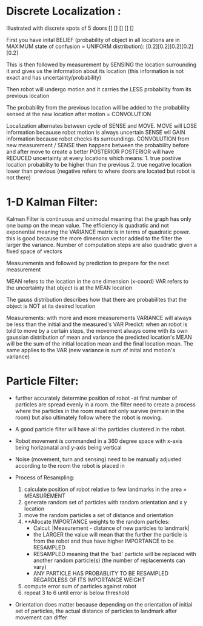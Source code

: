 # Discrete Localization :

Illustrated with discrete spots of 5 doors [] [] [] [] []

First you have inital BELIEF (probability of object in all locations are in MAXIMUM state of confusion = UNIFORM distribution): [0.2][0.2][0.2][0.2][0.2]

This is then followed by measurement by SENSING the location surrounding it and gives us the information about its location (this information is not exact and has uncertainty/probability)

Then robot will undergo motion and it carries the LESS probability from its previous location

The probability from the previous location will be added to the probability sensed at the new location after motion = CONVOLUTION

Localization alternates between cycle of SENSE and MOVE. 
MOVE will LOSE information becauuse robot motion is always uncertain
SENSE wll GAIN information because robot checks its surroundings.
CONVOLUTION from new measurement / SENSE then happens between the probability before and after move to create a better POSTERIOR
	POSTERIOR will have  REDUCED uncertainty at every locations which means: 
		1. true postiive location probablity to be higher than the previous
		2. true negative location lower than previous (negative refers to where doors are located but robot is not there)


# 1-D Kalman Filter:
Kalman Filter is continuous and unimodal meaning that the graph has only one bump on the mean value.
The efficiency is quadratic and not exponential meaning the VARIANCE matrix is in terms of quadratic power. 
	this is good because the more dimension vector added to the filter the larger the variance.
	Number of computation steps are also quadratic given a fixed space of vectors

Measurements and followed by prediction to prepare for the next measurement

MEAN refers to the location in the one dimension (x-coord) 
VAR refers to the uncertainty that object is at the MEAN location

The gauss distribution describes how that there are probabilites that the object is NOT at its desired location

Measurements: with more and more measurements VARIANCE will always be less than the initial and the measured's VAR
Predict: when an robot is told to move by a certain steps, the movement always come with its own gaussian distribution of mean and variance
	 the predicted location's MEAN will be the sum of the initial location mean and the final location mean. 
	 The same applies to the VAR (new variance is sum of inital and motion's variance) 


# Particle Filter: 

- further accurately determine position of robot
-at first number of particles are spread evenly in a room.
	the filter need to create a process where the particles in the room must not only survive (remain in the room) but also ultimately follow where the robot is moving.
- A good particle filter will have all the particles clustered in the robot.
- Robot movement is commanded in a 360 degree space with x-axis being horizonatal and y-axis being vertical
- Noise (movement, turn and sensing) need to be manually adjusted according to the room the robot is placed in
- Process of Resampling:
	1. calculate position of robot relative to few landmarks in the area = MEASUREMENT
	2. generate random set of particles with random orientation and x y location
	3. move the random particles a set of distance and orientation
	4. **Allocate IMPORTANCE weights to the random particles:
		- Calcul: |Measurement - distance of new particles to landmark|
		- the LARGER the value will mean that the further the particle is from the robot and thus have higher IMPORTANCE to be RESAMPLED
		- RESAMPLED meaning that the 'bad' particle will be replaced with another random particle(s) (the number of replacements can vary)
		- ANY PARTICLE HAS PROBABLITY TO BE RESAMPLED REGARDLESS OF ITS IMPORTANCE WEIGHT
	5. compute error sum of particles against robot
	6. repeat 3 to 6 until error is below threshold

- Orientation does matter because depending on the orientation  of initial set of particles, the actual distance of particles to landmark after movement can differ

